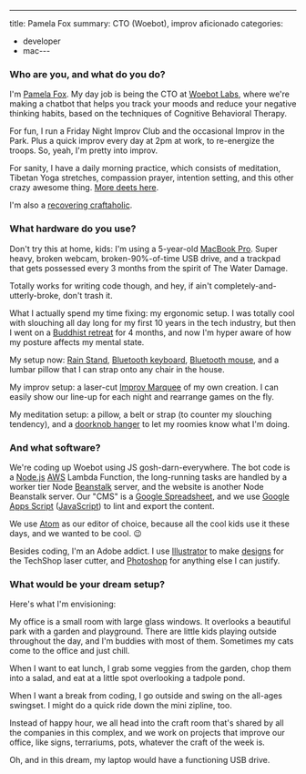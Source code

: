 ---
title: Pamela Fox
summary: CTO (Woebot), improv aficionado
categories:
- developer
- mac---

### Who are you, and what do you do?

I'm [Pamela Fox](http://www.pamelafox.org/ "Pamela's website."). My day job is being the CTO at [Woebot Labs][woebot], where we're making a chatbot that helps you track your moods and reduce your negative thinking habits, based on the techniques of Cognitive Behavioral Therapy. 

For fun, I run a Friday Night Improv Club and the occasional Improv in the Park. Plus a quick improv every day at 2pm at work, to re-energize the troops. So, yeah, I'm pretty into improv. 

For sanity, I have a daily morning practice, which consists of meditation, Tibetan Yoga stretches, compassion prayer, intention setting, and this other crazy awesome thing. [More deets here](https://medium.com/@pamelafox/my-morning-practice-40ec0887a260 "Pamela's Medium article on her daily meditation.").

I'm also a [recovering craftaholic](https://medium.com/@pamelafox/coding-a-hobby-for-the-waste-adverse-c98ec813040 "Pamela's Medium article on creating.").

### What hardware do you use?

Don't try this at home, kids: I'm using a 5-year-old [MacBook Pro][macbook-pro]. Super heavy, broken webcam, broken-90%-of-time USB drive, and a trackpad that gets possessed every 3 months from the spirit of The Water Damage.

Totally works for writing code though, and hey, if ain't completely-and-utterly-broke, don't trash it.

What I actually spend my time fixing: my ergonomic setup. I was totally cool with slouching all day long for my first 10 years in the tech industry, but then I went on a [Buddhist retreat](http://nyingmainstitute.com/four-month-retreat/ "A four month Buddhist retreat in Berkeley.") for 4 months, and now I'm hyper aware of how my posture affects my mental state. 

My setup now: [Rain Stand][mstand], [Bluetooth keyboard][keyboard], [Bluetooth mouse][bm308], and a lumbar pillow that I can strap onto any chair in the house.

My improv setup: a laser-cut [Improv Marquee](https://www.thingiverse.com/thing:2286017 "Pamela's Improve Marquee design on Thingiverse.") of my own creation. I can easily show our line-up for each night and rearrange games on the fly.

My meditation setup: a pillow, a belt or strap (to counter my slouching tendency), and a [doorknob hanger](http://www.instructables.com/id/Laser-Cut-Double-Sided-Wooden-Doorknob-Hanger/ "Pamela's doorknob hanger design on Instructables.") to let my roomies know what I'm doing.

### And what software?

We're coding up Woebot using JS gosh-darn-everywhere. The bot code is a [Node.js][] [AWS][] Lambda Function, the long-running tasks are handled by a worker tier Node [Beanstalk][aws-elastic-beanstalk] server, and the website is another Node Beanstalk server. Our "CMS" is a [Google Spreadsheet][google-sheets], and we use [Google Apps Script][google-apps-script] ([JavaScript][]) to lint and export the content.

We use [Atom][] as our editor of choice, because all the cool kids use it these days, and we wanted to be cool. 😉 

Besides coding, I'm an Adobe addict. I use [Illustrator][] to make [designs](https://www.thingiverse.com/pamelafox/designs/ "A list of Pamela's designs on Thingiverse.") for the TechShop laser cutter, and [Photoshop][] for anything else I can justify.

### What would be your dream setup?

Here's what I'm envisioning:

My office is a small room with large glass windows. It overlooks a beautiful park with a garden and playground. There are little kids playing outside throughout the day, and I'm buddies with most of them. Sometimes my cats come to the office and just chill.

When I want to eat lunch, I grab some veggies from the garden, chop them into a salad, and eat at a little spot overlooking a tadpole pond. 

When I want a break from coding, I go outside and swing on the all-ages swingset. I might do a quick ride down the mini zipline, too.

Instead of happy hour, we all head into the craft room that's shared by all the companies in this complex, and we work on projects that improve our office, like signs, terrariums, pots, whatever the craft of the week is.

Oh, and in this dream, my laptop would have a functioning USB drive.

[bm308]: https://www.amazon.com/gp/product/B000Q7V0W4/ "A Bluetooth mouse."
[keyboard]: https://www.apple.com/keyboard/ "The keyboard."
[macbook-pro]: https://www.apple.com/macbook-pro/ "A laptop."
[mstand]: https://www.raindesigninc.com/mstand.html "A laptop stand."
[atom]: https://atom.io/ "A text editor based on web technology."
[aws-elastic-beanstalk]: https://aws.amazon.com/elasticbeanstalk/ "A web software deployment service."
[aws]: https://aws.amazon.com/ "Amazon's web service platforms."
[google-apps-script]: http://www.google.com/script/start/ "A scripting language"
[google-sheets]: https://www.google.com/sheets/about/ "Online spreadsheet software."
[illustrator]: https://www.adobe.com/products/illustrator.html "A vector graphics editor."
[javascript]: https://en.wikipedia.org/wiki/JavaScript "An interpreted scripting language."
[node.js]: https://nodejs.org/en/ "A Javascript application platform."
[photoshop]: https://www.adobe.com/products/photoshop.html "A bitmap image editor."
[woebot]: https://www.woebot.io/ "A mental health support bot."

